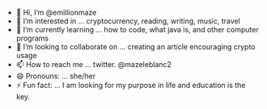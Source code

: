 - 👋 Hi, I’m @emillionmaze
- 👀 I’m interested in ... cryptocurrency, reading, writing, music, travel
- 🌱 I’m currently learning ... how to code, what java is, and other computer programs
- 💞️ I’m looking to collaborate on ... creating an article encouraging crypto usage 
- 📫 How to reach me ... twitter. @mazeleblanc2
- 😄 Pronouns: ... she/her
- ⚡ Fun fact: ... I am looking for my purpose in life and education is the key.

<!---
emillionmaze/emillionmaze is a ✨ special ✨ repository because its `README.md` (this file) appears on your GitHub profile.
You can click the Preview link to take a look at your changes.
--->

